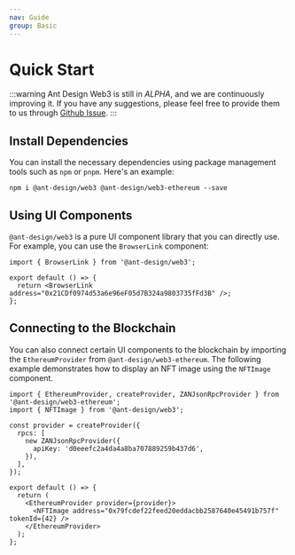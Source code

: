 ```yaml
---
nav: Guide
group: Basic
---
```


# Quick Start

<!-- prettier-ignore -->
:::warning
Ant Design Web3 is still in *ALPHA*, and we are continuously improving it. If you have any suggestions, please feel free to provide them to us through [Github Issue](https://github.com/ant-design/ant-design-web3/issues).
:::

## Install Dependencies

You can install the necessary dependencies using package management tools such as `npm` or `pnpm`. Here's an example:

```shell
npm i @ant-design/web3 @ant-design/web3-ethereum --save
```

## Using UI Components

`@ant-design/web3` is a pure UI component library that you can directly use. For example, you can use the `BrowserLink` component:

```tsx | pure
import { BrowserLink } from '@ant-design/web3';

export default () => {
  return <BrowserLink address="0x21CDf0974d53a6e96eF05d7B324a9803735fFd3B" />;
};
```

## Connecting to the Blockchain

You can also connect certain UI components to the blockchain by importing the `EthereumProvider` from `@ant-design/web3-ethereum`. The following example demonstrates how to display an NFT image using the `NFTImage` component.

```tsx | pure
import { EthereumProvider, createProvider, ZANJsonRpcProvider } from '@ant-design/web3-ethereum';
import { NFTImage } from '@ant-design/web3';

const provider = createProvider({
  rpcs: [
    new ZANJsonRpcProvider({
      apiKey: 'd0eeefc2a4da4a8ba707889259b437d6',
    }),
  ],
});

export default () => {
  return (
    <EthereumProvider provider={provider}>
      <NFTImage address="0x79fcdef22feed20eddacbb2587640e45491b757f" tokenId={42} />
    </EthereumProvider>
  );
};
```
